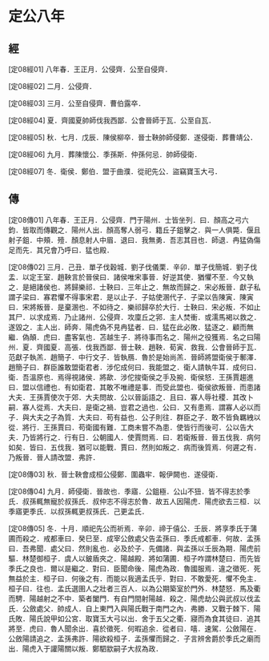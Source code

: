 # 定公八年

## 經 <a name="11Ding08Jing"></a>

<a name="11Ding08Jing01">[定08經01]</a> 八年春．王正月．公侵齊．公至自侵齊．

<a name="11Ding08Jing02">[定08經02]</a> 二月．公侵齊．

<a name="11Ding08Jing03">[定08經03]</a> 三月．公至自侵齊．曹伯露卒．

<a name="11Ding08Jing04">[定08經04]</a> 夏．齊國夏帥師伐我西鄙．公會晉師于瓦．公至自瓦．

<a name="11Ding08Jing05">[定08經05]</a> 秋．七月．戊辰．陳侯柳卒．晉士鞅帥師侵鄭．遂侵衛．葬曹靖公．

<a name="11Ding08Jing06">[定08經06]</a> 九月．葬陳懷公．季孫斯．仲孫何忌．帥師侵衛．

<a name="11Ding08Jing07">[定08經07]</a> 冬．衛侯．鄭伯．盟于曲濮．從祀先公．盜竊寶玉大弓．

## 傳 <a name="11Ding08Zhuan"></a>

<a name="11Ding08Zhuan01">[定08傳01]</a> 八年春．王正月．公侵齊．門于陽州．士皆坐列．曰．顏高之弓六鈞．皆取而傳觀之．陽州人出．顏高奪人弱弓．籍丘子鉏擊之．與一人俱斃．偃且射子鉏．中頰．殪．顏息射人中眉．退曰．我無勇．吾志其目也．師退．冉猛偽傷足而先．其兄會乃呼曰．猛也殿．

<a name="11Ding08Zhuan02">[定08傳02]</a> 三月．己丑．單子伐穀城．劉子伐儀栗．辛卯．單子伐簡城．劉子伐盂．以定王室．趙鞅言於晉侯曰．諸侯唯宋事晉．好逆其使．猶懼不至．今又執之．是絕諸侯也．將歸樂祁．士鞅曰．三年止之．無故而歸之．宋必叛晉．獻子私謂子梁曰．寡君懼不得事宋君．是以止子．子姑使溷代子．子梁以告陳寅．陳寅曰．宋將叛晉．是棄溷也．不如待之．樂祁歸卒於大行．士鞅曰．宋必叛．不如止其尸．以求成焉．乃止諸州．公侵齊．攻廩丘之郛．主人焚衝．或濡馬褐以救之．遂毀之．主人出．師奔．陽虎偽不見冉猛者．曰．猛在此必敗．猛逐之．顧而無繼．偽顛．虎曰．盡客氣也．苫越生子．將待事而名之．陽州之役獲焉．名之曰陽州．夏．齊國夏．高張．伐我西鄙．晉士鞅．趙鞅．荀寅．救我．公會晉師于瓦．范獻子執羔．趙簡子．中行文子．皆執鴈．魯於是始尚羔．晉師將盟衛侯于鄟澤．趙簡子曰．群臣誰敢盟衛君者．涉佗成何曰．我能盟之．衛人請執牛耳．成何曰．衛．吾溫原也．焉得視諸侯．將歃．涉佗捘衛侯之手及捥．衛侯怒．王孫賈趨進曰．盟以信禮也．有如衛君．其敢不唯禮是事．而受此盟也．衛侯欲叛晉．而患諸大夫．王孫賈使次于郊．大夫問故．公以晉詬語之．且曰．寡人辱社稷．其改卜嗣．寡人從焉．大夫曰．是衛之禍．豈君之過也．公曰．又有患焉．謂寡人必以而子．與大夫之子為質．大夫曰．苟有益也．公子則往．群臣之子．敢不皆負羈絏以從．將行．王孫賈曰．苟衛國有難．工商未嘗不為患．使皆行而後可．公以告大夫．乃皆將行之．行有日．公朝國人．使賈問焉．曰．若衛叛晉．晉五伐我．病何如矣．皆曰．五伐我．猶可以能戰．賈曰．然則如叛之．病而後質焉．何遲之有．乃叛晉．晉人請改盟．弗許．

<a name="11Ding08Zhuan03">[定08傳03]</a> 秋．晉士鞅會成桓公侵鄭．圍蟲牢．報伊闕也．遂侵衛．

<a name="11Ding08Zhuan04">[定08傳04]</a> 九月．師侵衛．晉故也．季寤．公鉏極．公山不狃．皆不得志於季氏．叔孫輒無寵於叔孫氏．叔仲志不得志於魯．故五人因陽虎．陽虎欲去三桓．以季寤更季氏．以叔孫輒更叔孫氏．己更孟氏．

<a name="11Ding08Zhuan05">[定08傳05]</a> 冬．十月．順祀先公而祈焉．辛卯．禘于僖公．壬辰．將享季氏于蒲圃而殺之．戒都車曰．癸巳至．成宰公斂處父告孟孫曰．季氏戒都車．何故．孟孫曰．吾弗聞．處父曰．然則亂也．必及於子．先備諸．與孟孫以壬辰為期．陽虎前驅．林楚御桓子．虞人以鈹盾夾之．陽越殿．將如蒲圃．桓子咋謂林楚曰．而先皆季氏之良也．爾以是繼之．對曰．臣聞命後．陽虎為政．魯國服焉．違之徵死．死無益於主．桓子曰．何後之有．而能以我適孟氏乎．對曰．不敢愛死．懼不免主．桓子曰．往也．孟氏選圉人之壯者三百人．以為公期築室於門外．林楚怒．馬及衢而騁．陽越射之不中．築者闔門．有自門間射陽越．殺之．陽虎劫公與武叔以伐孟氏．公斂處父．帥成人．自上東門入與陽氏戰于南門之內．弗勝．又戰于棘下．陽氏敗．陽氏說甲如公宮．取寶玉大弓以出．舍于五父之衢．寢而為食其徒曰．追其將至．虎曰．魯人聞余出．喜於徵死．何暇追余．從者曰．嘻．速駕．公斂陽在．公斂陽請追之．孟孫弗許．陽欲殺桓子．孟孫懼而歸之．子言辨舍爵於季氏之廟而出．陽虎入于讙陽關以叛．鄭駟歂嗣子大叔為政．

